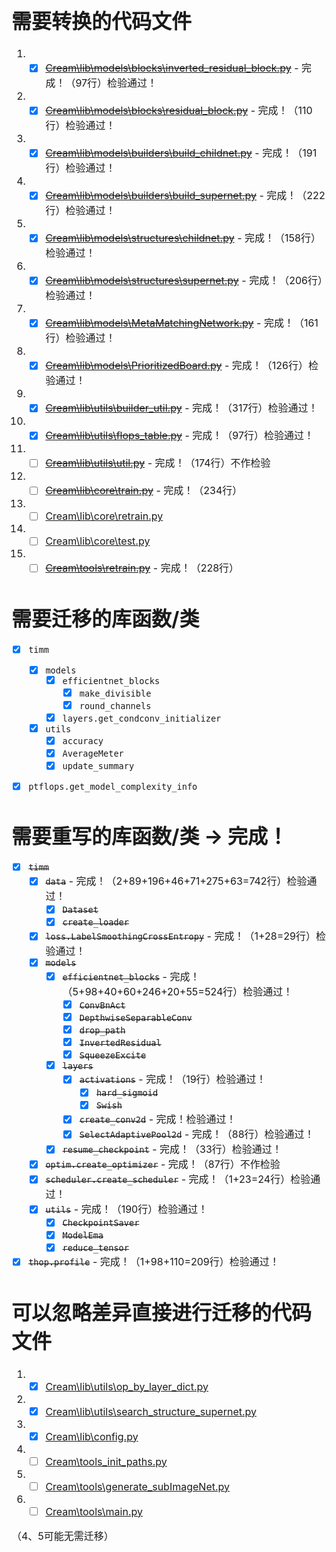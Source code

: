 <font size = "3">

# 需要转换的代码文件

1. - [x] ~~[Cream\lib\models\blocks\inverted_residual_block.py](Cream\lib\models\blocks\inverted_residual_block.py)~~ - 完成！（97行）检验通过！
2. - [x] ~~[Cream\lib\models\blocks\residual_block.py](Cream\lib\models\blocks\residual_block.py)~~ - 完成！（110行）检验通过！
3. - [x] ~~[Cream\lib\models\builders\build_childnet.py](Cream\lib\models\builders\build_childnet.py)~~ - 完成！（191行）检验通过！
4. - [x] ~~[Cream\lib\models\builders\build_supernet.py](Cream\lib\models\builders\build_supernet.py)~~ - 完成！（222行）检验通过！
5. - [x] ~~[Cream\lib\models\structures\childnet.py](Cream\lib\models\structures\childnet.py)~~ - 完成！（158行）检验通过！
6. - [x] ~~[Cream\lib\models\structures\supernet.py](Cream\lib\models\structures\supernet.py)~~ - 完成！（206行）检验通过！
7. - [x] ~~[Cream\lib\models\MetaMatchingNetwork.py](Cream\lib\models\MetaMatchingNetwork.py)~~ - 完成！（161行）检验通过！
8. - [x] ~~[Cream\lib\models\PrioritizedBoard.py](Cream\lib\models\PrioritizedBoard.py)~~ - 完成！（126行）检验通过！
9. - [x] ~~[Cream\lib\utils\builder_util.py](Cream\lib\utils\builder_util.py)~~ - 完成！（317行）检验通过！
10. - [x] ~~[Cream\lib\utils\flops_table.py](Cream\lib\utils\flops_table.py)~~ - 完成！（97行）检验通过！
11. - [ ] ~~[Cream\lib\utils\util.py](Cream\lib\utils\util.py)~~ - 完成！（174行）不作检验
12. - [ ] ~~[Cream\lib\core\train.py](Cream\lib\core\train.py)~~ - 完成！（234行）
13. - [ ] [Cream\lib\core\retrain.py](Cream\lib\core\retrain.py)
14. - [ ] [Cream\lib\core\test.py](Cream\lib\core\test.py)
15. - [ ] ~~[Cream\tools\retrain.py](Cream\tools\train.py)~~ - 完成！（228行）

# 需要迁移的库函数/类

- [x] `timm`
  - [x] `models`
    - [x] `efficientnet_blocks`
      - [x] `make_divisible`
      - [x] `round_channels`
    - [x] `layers.get_condconv_initializer`
  - [x] `utils`
    - [x] `accuracy`
    - [x] `AverageMeter`
    - [x] `update_summary`
- [x] `ptflops.get_model_complexity_info`


# 需要重写的库函数/类 -> 完成！

- [x] ~~`timm`~~
  - [x] ~~`data`~~ - 完成！（2+89+196+46+71+275+63=742行）检验通过！
    - [x] ~~`Dataset`~~
    - [x] ~~`create_loader`~~
  - [x] ~~`loss.LabelSmoothingCrossEntropy`~~ - 完成！（1+28=29行）检验通过！
  - [x] ~~`models`~~
    - [x] ~~`efficientnet_blocks`~~ - 完成！（5+98+40+60+246+20+55=524行）检验通过！
      - [x] ~~`ConvBnAct`~~
      - [x] ~~`DepthwiseSeparableConv`~~
      - [x] ~~`drop_path`~~
      - [x] ~~`InvertedResidual`~~
      - [x] ~~`SqueezeExcite`~~
    - [x] ~~`layers`~~
      - [x] ~~`activations`~~ - 完成！（19行）检验通过！
        - [x] ~~`hard_sigmoid`~~
        - [x] ~~`Swish`~~
      - [x] ~~`create_conv2d`~~ - 完成！检验通过！
      - [x] ~~`SelectAdaptivePool2d`~~ - 完成！（88行）检验通过！
    - [x] ~~`resume_checkpoint`~~ - 完成！（33行）检验通过！
  - [x] ~~`optim.create_optimizer`~~ - 完成！（87行）不作检验
  - [x] ~~`scheduler.create_scheduler`~~ - 完成！（1+23=24行）检验通过！
  - [x] ~~`utils`~~ - 完成！（190行）检验通过！
    - [x] ~~`CheckpointSaver`~~
    - [x] ~~`ModelEma`~~
    - [x] ~~`reduce_tensor`~~
- [x] ~~`thop.profile`~~ - 完成！（1+98+110=209行）检验通过！

# 可以忽略差异直接进行迁移的代码文件

1. - [x] [Cream\lib\utils\op_by_layer_dict.py](Cream\lib\utils\op_by_layer_dict.py)
2. - [x] [Cream\lib\utils\search_structure_supernet.py](Cream\lib\utils\search_structure_supernet.py)
3. - [x] [Cream\lib\config.py](Cream\lib\config.py)
4. - [ ] [Cream\tools\_init_paths.py](Cream\tools\_init_paths.py)
5. - [ ] [Cream\tools\generate_subImageNet.py](Cream\tools\generate_subImageNet.py)
6. - [ ] [Cream\tools\main.py](Cream\tools\main.py)

（4、5可能无需迁移）